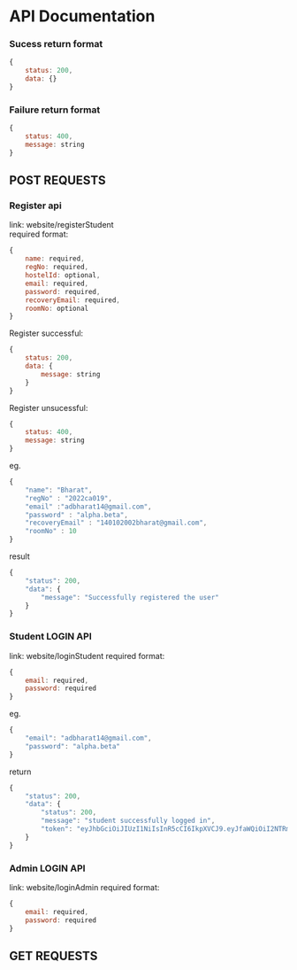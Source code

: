 # API Documentation

### Sucess return format

```js
{
    status: 200,
    data: {}
}
```

### Failure return format

```js
{
    status: 400,
    message: string
}
```

## POST REQUESTS

### Register api

link: website/registerStudent  
required format:

```js
{
    name: required,
    regNo: required,
    hostelId: optional,
    email: required,
    password: required,
    recoveryEmail: required,
    roomNo: optional
}
```

Register successful:

```js
{
    status: 200,
    data: {
        message: string
    }
}
```

Register unsucessful:

```js
{
    status: 400,
    message: string
}
```

eg.

```js
{
    "name": "Bharat",
    "regNo" : "2022ca019",
    "email" :"adbharat14@gmail.com",
    "password" : "alpha.beta",
    "recoveryEmail" : "140102002bharat@gmail.com",
    "roomNo" : 10
}
```

result

```js
{
    "status": 200,
    "data": {
        "message": "Successfully registered the user"
    }
}
```

### Student LOGIN API

link: website/loginStudent
required format:

```js
{
    email: required,
    password: required
}
```

eg.

```js
{
    "email": "adbharat14@gmail.com",
    "password": "alpha.beta"
}
```

return

```js
{
    "status": 200,
    "data": {
        "status": 200,
        "message": "student successfully logged in",
        "token": "eyJhbGciOiJIUzI1NiIsInR5cCI6IkpXVCJ9.eyJfaWQiOiI2NTRmNGJlOWEzMGUxYzhmZGI3MWIyNTAiLCJpYXQiOjE2OTk2OTYwNjh9.3QCBB56sMOSE71lHBcjVCN--2Og3poKigMkmQtxsVE8"
    }
}
```

### Admin LOGIN API

link: website/loginAdmin
required format:

```js
{
    email: required,
    password: required
}
```

## GET REQUESTS
